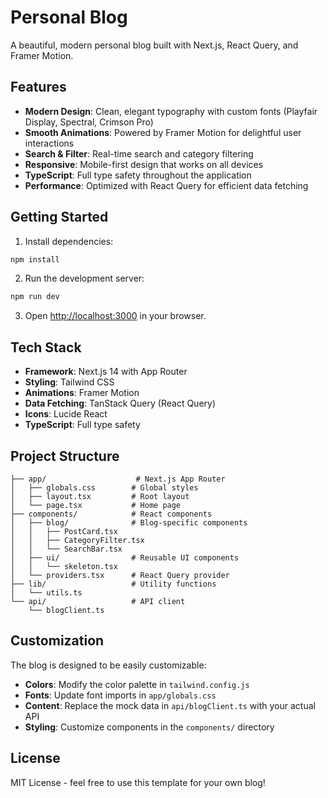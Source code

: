 # Personal Blog

A beautiful, modern personal blog built with Next.js, React Query, and Framer Motion.

## Features

- **Modern Design**: Clean, elegant typography with custom fonts (Playfair Display, Spectral, Crimson Pro)
- **Smooth Animations**: Powered by Framer Motion for delightful user interactions
- **Search & Filter**: Real-time search and category filtering
- **Responsive**: Mobile-first design that works on all devices
- **TypeScript**: Full type safety throughout the application
- **Performance**: Optimized with React Query for efficient data fetching

## Getting Started

1. Install dependencies:
```bash
npm install
```

2. Run the development server:
```bash
npm run dev
```

3. Open [http://localhost:3000](http://localhost:3000) in your browser.

## Tech Stack

- **Framework**: Next.js 14 with App Router
- **Styling**: Tailwind CSS
- **Animations**: Framer Motion
- **Data Fetching**: TanStack Query (React Query)
- **Icons**: Lucide React
- **TypeScript**: Full type safety

## Project Structure

```
├── app/                    # Next.js App Router
│   ├── globals.css        # Global styles
│   ├── layout.tsx         # Root layout
│   └── page.tsx           # Home page
├── components/            # React components
│   ├── blog/              # Blog-specific components
│   │   ├── PostCard.tsx
│   │   ├── CategoryFilter.tsx
│   │   └── SearchBar.tsx
│   ├── ui/                # Reusable UI components
│   │   └── skeleton.tsx
│   └── providers.tsx      # React Query provider
├── lib/                   # Utility functions
│   └── utils.ts
└── api/                   # API client
    └── blogClient.ts
```

## Customization

The blog is designed to be easily customizable:

- **Colors**: Modify the color palette in `tailwind.config.js`
- **Fonts**: Update font imports in `app/globals.css`
- **Content**: Replace the mock data in `api/blogClient.ts` with your actual API
- **Styling**: Customize components in the `components/` directory

## License

MIT License - feel free to use this template for your own blog!
